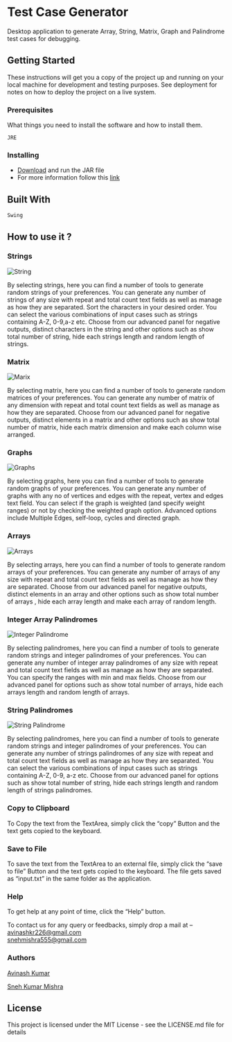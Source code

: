<h1>Test Case Generator</h1>
Desktop application to generate Array, String, Matrix, Graph and Palindrome test cases for debugging.
<h2>Getting Started</h2>
These instructions will get you a copy of the project up and running on your local machine for development and testing purposes. See deployment for notes on how to deploy the project on a live system.

<h3>Prerequisites</h3>
What things you need to install the software and how to install them.

```
JRE
```
<h3>Installing</h3>

+ [Download](https://sourceforge.net/projects/test-case-generator-tool/) and run the JAR file
+ For more information follow this [link](http://www.bambootree.in/test-case-generator.html)

<h2>Built With</h2>

```
Swing
```

<h2> How to use it ? </h2>

<h3> Strings </h3>

![](src/1.jpg "String")

By selecting strings, here you can find a number of tools to generate random strings of your preferences. You can generate any number of strings of any size with repeat and total count text fields as well as manage as how they are separated. Sort the characters in your desired order. You can select the various combinations of input cases such as strings containing A-Z, 0-9,a-z etc. Choose from our advanced panel for negative outputs, distinct characters in the string and other options such as show total number of string, hide each strings length and random length of strings. 

<h3> Matrix </h3>

![](src/2.jpg "Marix")

By selecting matrix, here you can find a number of tools to generate random matrices of your preferences. You can generate any number of matrix of any dimension with repeat and total count text fields as well as manage as how they are separated. Choose from our advanced panel for negative outputs, distinct elements in a matrix and other options such as show total number of matrix, hide each matrix dimension and make each column wise arranged. 

<h3> Graphs </h3>

![](src/3.jpg "Graphs")

By selecting graphs, here you can find a number of tools to generate random graphs of your preferences. You can generate any number of graphs with any no of vertices and edges with the repeat, vertex and edges text field. You can select if the graph is weighted (and specify weight ranges) or not by checking the weighted graph option. Advanced options include Multiple Edges, self-loop, cycles and directed graph.    

<h3> Arrays </h3>

![](src/4.jpg "Arrays")

By selecting arrays, here you can find a number of tools to generate random arrays of your preferences. You can generate any number of arrays of any size with repeat and total count text fields as well as manage as how they are separated. Choose from our advanced panel for negative outputs, distinct elements in an array and other options such as show total number of arrays  , hide each array length and make each array of random length. 	

<h3> Integer Array Palindromes </h3>

![](src/5.jpg "Integer Palindrome")
 
By selecting palindromes, here you can find a number of tools to generate random strings and integer palindromes of your preferences. You can generate any number of integer array palindromes of any size with repeat and total count text fields as well as manage as how they are separated. You can specify the ranges with min and max fields. Choose from our advanced panel for options such as show total number of arrays, hide each arrays length and random length of arrays.

<h3> String Palindromes </h3>

![](src/6.jpg "String Palindrome")
 
By selecting palindromes, here you can find a number of tools to generate random strings and integer palindromes of your preferences. You can generate any number of strings palindromes of any size with repeat and total count text fields as well as manage as how they are separated. You can select the various combinations of input cases such as strings containing A-Z, 0-9, a-z etc. Choose from our advanced panel for options such as show total number of string, hide each strings length and random length of strings palindromes.


<h3> Copy to Clipboard </h3>

To Copy the text from the TextArea, simply click the “copy” Button and the text gets copied to the keyboard. 

<h3> Save to File </h3>

To save the text from the TextArea to an external file, simply click the “save to file” Button and the text gets copied to the keyboard. The file gets saved as “input.txt” in the same folder as the application. 

<h3> Help </h3>

To get help at any point of time, click the “Help” button.



To contact us for any query or feedbacks, simply drop a mail at – <br>
avinashkr226@gmail.com <br>
snehmishra555@gmail.com 


<h3>Authors</h3>

[Avinash Kumar](https://github.com/akisonlyforu/)

[Sneh Kumar Mishra](https://github.com/sneh-m/)
<h2>License</h2>
This project is licensed under the MIT License - see the LICENSE.md file for details
